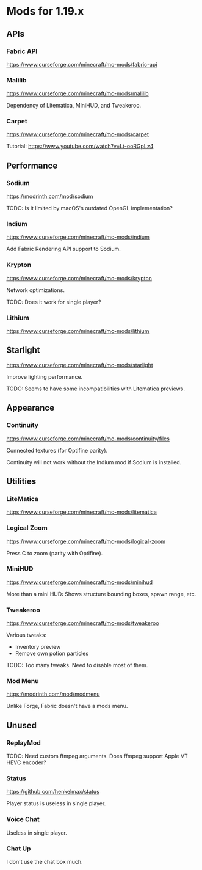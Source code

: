 # Mods for 1.19.x

## APIs

### Fabric API

<https://www.curseforge.com/minecraft/mc-mods/fabric-api>

### Malilib

<https://www.curseforge.com/minecraft/mc-mods/malilib>

Dependency of Litematica, MiniHUD, and Tweakeroo.

### Carpet

<https://www.curseforge.com/minecraft/mc-mods/carpet>

Tutorial: <https://www.youtube.com/watch?v=Lt-ooRGpLz4>

## Performance

### Sodium

<https://modrinth.com/mod/sodium>

TODO: Is it limited by macOS's outdated OpenGL implementation?

### Indium

<https://www.curseforge.com/minecraft/mc-mods/indium>

Add Fabric Rendering API support to Sodium.

### Krypton

<https://www.curseforge.com/minecraft/mc-mods/krypton>

Network optimizations.

TODO: Does it work for single player?

### Lithium

<https://www.curseforge.com/minecraft/mc-mods/lithium>

## Starlight

<https://www.curseforge.com/minecraft/mc-mods/starlight>

Improve lighting performance.

TODO: Seems to have some incompatibilities with Litematica previews.

## Appearance

### Continuity

<https://www.curseforge.com/minecraft/mc-mods/continuity/files>

Connected textures (for Optifine parity).

Continuity will not work without the Indium mod if Sodium is installed.

## Utilities

### LiteMatica

<https://www.curseforge.com/minecraft/mc-mods/litematica>

### Logical Zoom

<https://www.curseforge.com/minecraft/mc-mods/logical-zoom>

Press C to zoom (parity with Optifine).

### MiniHUD

<https://www.curseforge.com/minecraft/mc-mods/minihud>

More than a mini HUD: Shows structure bounding boxes, spawn range, etc.

### Tweakeroo

<https://www.curseforge.com/minecraft/mc-mods/tweakeroo>

Various tweaks:

- Inventory preview
- Remove own potion particles

TODO: Too many tweaks. Need to disable most of them.

### Mod Menu

<https://modrinth.com/mod/modmenu>

Unlike Forge, Fabric doesn't have a mods menu.

## Unused

### ReplayMod

TODO: Need custom ffmpeg arguments.
Does ffmpeg support Apple VT HEVC encoder?

### Status

<https://github.com/henkelmax/status>

Player status is useless in single player.

### Voice Chat

Useless in single player.

### Chat Up

I don't use the chat box much.
